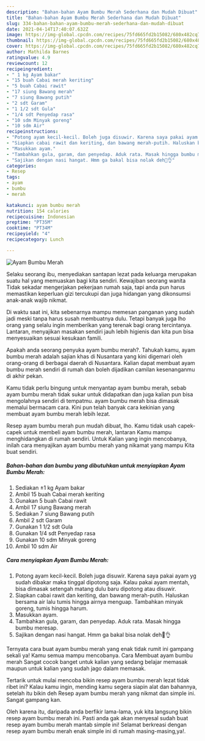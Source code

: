 ```yaml
---
description: "Bahan-bahan Ayam Bumbu Merah Sederhana dan Mudah Dibuat"
title: "Bahan-bahan Ayam Bumbu Merah Sederhana dan Mudah Dibuat"
slug: 334-bahan-bahan-ayam-bumbu-merah-sederhana-dan-mudah-dibuat
date: 2021-04-14T17:40:07.632Z
image: https://img-global.cpcdn.com/recipes/75fd665fd2b15082/680x482cq70/ayam-bumbu-merah-foto-resep-utama.jpg
thumbnail: https://img-global.cpcdn.com/recipes/75fd665fd2b15082/680x482cq70/ayam-bumbu-merah-foto-resep-utama.jpg
cover: https://img-global.cpcdn.com/recipes/75fd665fd2b15082/680x482cq70/ayam-bumbu-merah-foto-resep-utama.jpg
author: Mathilda Barnes
ratingvalue: 4.9
reviewcount: 12
recipeingredient:
- " 1 kg Ayam bakar"
- "15 buah Cabai merah keriting"
- "5 buah Cabai rawit"
- "17 siung Bawang merah"
- "7 siung Bawang putih"
- "2 sdt Garam"
- "1 1/2 sdt Gula"
- "1/4 sdt Penyedap rasa"
- "10 sdm Minyak goreng"
- "10 sdm Air"
recipeinstructions:
- "Potong ayam kecil-kecil. Boleh juga disuwir. Karena saya pakai ayam yg sudah dibakar maka tinggal dipotong saja. Kalau pakai ayam mentah, bisa dimasak setengah matang dulu baru dipotong atau disuwir."
- "Siapkan cabai rawit dan keriting, dan bawang merah-putih. Haluskan bersama air lalu tumis hingga airnya menguap. Tambahkan minyak goreng, tumis hingga harum."
- "Masukkan ayam."
- "Tambahkan gula, garam, dan penyedap. Aduk rata. Masak hingga bumbu meresap."
- "Sajikan dengan nasi hangat. Hmm ga bakal bisa nolak deh🤤👌"
categories:
- Resep
tags:
- ayam
- bumbu
- merah

katakunci: ayam bumbu merah 
nutrition: 154 calories
recipecuisine: Indonesian
preptime: "PT35M"
cooktime: "PT34M"
recipeyield: "4"
recipecategory: Lunch

---
```



![Ayam Bumbu Merah](https://img-global.cpcdn.com/recipes/75fd665fd2b15082/680x482cq70/ayam-bumbu-merah-foto-resep-utama.jpg)

Selaku seorang ibu, menyediakan santapan lezat pada keluarga merupakan suatu hal yang memuaskan bagi kita sendiri. Kewajiban seorang  wanita Tidak sekadar mengerjakan pekerjaan rumah saja, tapi anda pun harus memastikan keperluan gizi tercukupi dan juga hidangan yang dikonsumsi anak-anak wajib nikmat.

Di waktu  saat ini, kita sebenarnya mampu memesan panganan yang sudah jadi meski tanpa harus susah membuatnya dulu. Tetapi banyak juga lho orang yang selalu ingin memberikan yang terenak bagi orang tercintanya. Lantaran, menyajikan masakan sendiri jauh lebih higienis dan kita pun bisa menyesuaikan sesuai kesukaan famili. 



Apakah anda seorang penyuka ayam bumbu merah?. Tahukah kamu, ayam bumbu merah adalah sajian khas di Nusantara yang kini digemari oleh orang-orang di berbagai daerah di Nusantara. Kalian dapat membuat ayam bumbu merah sendiri di rumah dan boleh dijadikan camilan kesenanganmu di akhir pekan.

Kamu tidak perlu bingung untuk menyantap ayam bumbu merah, sebab ayam bumbu merah tidak sukar untuk didapatkan dan juga kalian pun bisa mengolahnya sendiri di tempatmu. ayam bumbu merah bisa dimasak memalui bermacam cara. Kini pun telah banyak cara kekinian yang membuat ayam bumbu merah lebih lezat.

Resep ayam bumbu merah pun mudah dibuat, lho. Kamu tidak usah capek-capek untuk membeli ayam bumbu merah, lantaran Kamu mampu menghidangkan di rumah sendiri. Untuk Kalian yang ingin mencobanya, inilah cara menyajikan ayam bumbu merah yang nikamat yang mampu Kita buat sendiri.

<!--inarticleads1-->

##### Bahan-bahan dan bumbu yang dibutuhkan untuk menyiapkan Ayam Bumbu Merah:

1. Sediakan  ±1 kg Ayam bakar
1. Ambil 15 buah Cabai merah keriting
1. Gunakan 5 buah Cabai rawit
1. Ambil 17 siung Bawang merah
1. Sediakan 7 siung Bawang putih
1. Ambil 2 sdt Garam
1. Gunakan 1 1/2 sdt Gula
1. Gunakan 1/4 sdt Penyedap rasa
1. Gunakan 10 sdm Minyak goreng
1. Ambil 10 sdm Air




<!--inarticleads2-->

##### Cara menyiapkan Ayam Bumbu Merah:

1. Potong ayam kecil-kecil. Boleh juga disuwir. Karena saya pakai ayam yg sudah dibakar maka tinggal dipotong saja. Kalau pakai ayam mentah, bisa dimasak setengah matang dulu baru dipotong atau disuwir.
1. Siapkan cabai rawit dan keriting, dan bawang merah-putih. Haluskan bersama air lalu tumis hingga airnya menguap. Tambahkan minyak goreng, tumis hingga harum.
1. Masukkan ayam.
1. Tambahkan gula, garam, dan penyedap. Aduk rata. Masak hingga bumbu meresap.
1. Sajikan dengan nasi hangat. Hmm ga bakal bisa nolak deh🤤👌




Ternyata cara buat ayam bumbu merah yang enak tidak rumit ini gampang sekali ya! Kamu semua mampu mencobanya. Cara Membuat ayam bumbu merah Sangat cocok banget untuk kalian yang sedang belajar memasak maupun untuk kalian yang sudah jago dalam memasak.

Tertarik untuk mulai mencoba bikin resep ayam bumbu merah lezat tidak ribet ini? Kalau kamu ingin, mending kamu segera siapin alat dan bahannya, setelah itu bikin deh Resep ayam bumbu merah yang nikmat dan simple ini. Sangat gampang kan. 

Oleh karena itu, daripada anda berfikir lama-lama, yuk kita langsung bikin resep ayam bumbu merah ini. Pasti anda gak akan menyesal sudah buat resep ayam bumbu merah mantab simple ini! Selamat berkreasi dengan resep ayam bumbu merah enak simple ini di rumah masing-masing,ya!.

